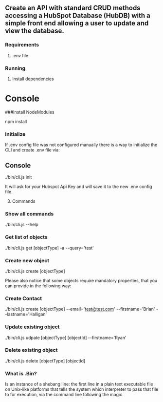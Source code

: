 ## Create an API with standard CRUD methods accessing a HubSpot Database (HubDB) with a simple front end allowing a user to update and view the database.

### Requirements

1. .env file

### Running

1. Install dependencies

# Console

###Install NodeModules

npm install

### Initialize

If .env config file was not configured manually there is a way to initialize the CLI and create .env file via:

## Console
./bin/cli.js init

It will ask for your Hubspot Api Key and will save it to the new .env config file.

3. Commands


### Show all commands

./bin/cli.js --help

### Get list of objects

./bin/cli.js get [objectType] -a --query='test'


### Create new object

./bin/cli.js create [objectType]

Please also notice that some objects require mandatory properties, that you can provide in the following way:

### Create Contact
./bin/cli.js create [objectType] --email='test@test.com' --firstname='Brian' --lastname='Halligan'


### Update existing object

./bin/cli.js udpate [objectType] [objectId] --firstname='Ryan'


### Delete existing object

./bin/cli.js delete [objectType] [objectId]

### What is .Bin?

Is an instance of a shebang line: the first line in a plain text executable file on Unix-like platforms that tells the system which interpreter to pass that file to for execution, via the command line following the magic